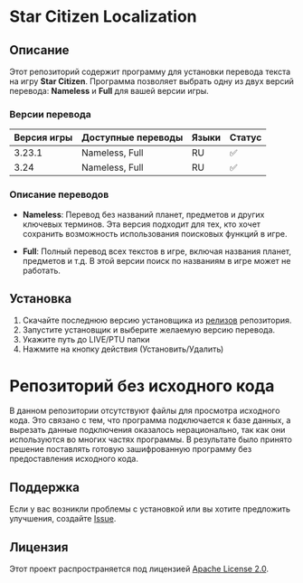 # Star Citizen Localization

## Описание
Этот репозиторий содержит программу для установки перевода текста на игру **Star Citizen**. Программа позволяет выбрать одну из двух версий перевода: **Nameless** и **Full** для вашей версии игры.

### Версии перевода

| Версия игры | Доступные переводы | Языки | Статус |
|-------------|-------------------|-------|--------|
| 3.23.1      | Nameless, Full     | RU | ✅ |
| 3.24        | Nameless, Full     | RU | ✅ |

### Описание переводов

- **Nameless**: Перевод без названий планет, предметов и других ключевых терминов. Эта версия подходит для тех, кто хочет сохранить возможность использования поисковых функций в игре.

- **Full**: Полный перевод всех текстов в игре, включая названия планет, предметов и т.д. В этой версии поиск по названиям в игре может не работать.

## Установка

1. Скачайте последнюю версию установщика из [релизов](https://github.com/LynxarA-Coding/StarLocalization/releases) репозитория.
2. Запустите установщик и выберите желаемую версию перевода.
3. Укажите путь до LIVE/PTU папки
4. Нажмите на кнопку действия (Установить/Удалить)

# Репозиторий без исходного кода

В данном репозитории отсутствуют файлы для просмотра исходного кода. Это связано с тем, что программа подключается к базе данных, а вырезать данные подключения оказалось нерационально, так как они используются во многих частях программы. В результате было принято решение поставлять готовую зашифрованную программу без предоставления исходного кода.

## Поддержка

Если у вас возникли проблемы с установкой или вы хотите предложить улучшения, создайте [Issue](https://github.com/LynxarA-Coding/StarLocalization/issues).

## Лицензия

Этот проект распространяется под лицензией [Apache License 2.0](LICENSE).
